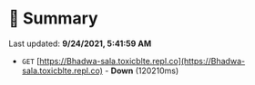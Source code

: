 # 📖 Summary
Last updated: **9/24/2021, 5:41:59 AM**

- `GET` [https://Bhadwa-sala.toxicblte.repl.co](https://Bhadwa-sala.toxicblte.repl.co) - **Down** (120210ms)
